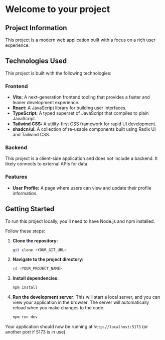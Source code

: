 # Welcome to your project

## Project Information

This project is a modern web application built with a focus on a rich user experience.

## Technologies Used

This project is built with the following technologies:

### Frontend

*   **Vite:** A next-generation frontend tooling that provides a faster and leaner development experience.
*   **React:** A JavaScript library for building user interfaces.
*   **TypeScript:** A typed superset of JavaScript that compiles to plain JavaScript.
*   **Tailwind CSS:** A utility-first CSS framework for rapid UI development.
*   **shadcn/ui:** A collection of re-usable components built using Radix UI and Tailwind CSS.

### Backend

This project is a client-side application and does not include a backend. It likely connects to external APIs for data.

### Features

*   **User Profile:** A page where users can view and update their profile information.

## Getting Started

To run this project locally, you'll need to have Node.js and npm installed.

Follow these steps:

1.  **Clone the repository:**
    ```sh
    git clone <YOUR_GIT_URL>
    ```

2.  **Navigate to the project directory:**
    ```sh
    cd <YOUR_PROJECT_NAME>
    ```

3.  **Install dependencies:**
    ```sh
    npm install
    ```

4.  **Run the development server:**
    This will start a local server, and you can view your application in the browser. The server will automatically reload when you make changes to the code.
    ```sh
    npm run dev
    ```

Your application should now be running at `http://localhost:5173` (or another port if 5173 is in use).
